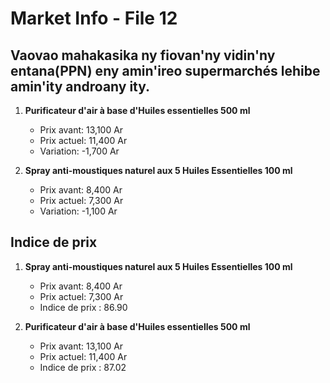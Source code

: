 # Market Info - File 12

## Vaovao mahakasika ny fiovan'ny vidin'ny entana(PPN) eny amin'ireo supermarchés lehibe amin'ity androany ity.

1. **Purificateur d'air à base d'Huiles essentielles 500 ml**
   - Prix avant: 13,100 Ar
   - Prix actuel: 11,400 Ar
   - Variation: -1,700 Ar

2. **Spray anti-moustiques naturel aux 5 Huiles Essentielles 100 ml**
   - Prix avant: 8,400 Ar
   - Prix actuel: 7,300 Ar
   - Variation: -1,100 Ar



## Indice de prix

1. **Spray anti-moustiques naturel aux 5 Huiles Essentielles 100 ml**
   - Prix avant: 8,400 Ar
   - Prix actuel: 7,300 Ar
   - Indice de prix : 86.90

2. **Purificateur d'air à base d'Huiles essentielles 500 ml**
   - Prix avant: 13,100 Ar
   - Prix actuel: 11,400 Ar
   - Indice de prix : 87.02

